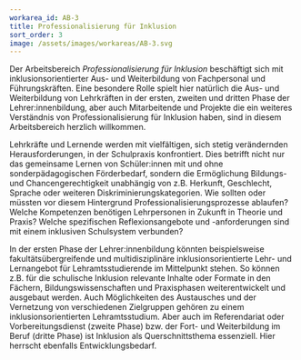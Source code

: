 ```yaml
---
workarea_id: AB-3
title: Professionalisierung für Inklusion
sort_order: 3
image: /assets/images/workareas/AB-3.svg
---
```

Der Arbeitsbereich *Professionalisierung für Inklusion* beschäftigt sich mit inklusionsorientierter Aus- und Weiterbildung von Fachpersonal und Führungskräften. Eine besondere Rolle spielt hier natürlich die Aus- und Weiterbildung von Lehrkräften in der ersten, zweiten und dritten Phase der Lehrer:innenbildung, aber auch Mitarbeitende und Projekte die ein weiteres Verständnis von Professionalisierung für Inklusion haben, sind in diesem Arbeitsbereich herzlich willkommen.

Lehrkräfte und Lernende werden mit vielfältigen, sich stetig verändernden Herausforderungen, in der Schulpraxis konfrontiert. Dies betrifft nicht nur das gemeinsame Lernen von Schüler:innen mit und ohne sonderpädagogischen Förderbedarf, sondern die Ermöglichung Bildungs- und Chancengerechtigkeit unabhängig von z.B. Herkunft, Geschlecht, Sprache oder weiteren Diskriminierungskategorien. Wie sollten oder müssten vor diesem Hintergrund Professionalisierungsprozesse ablaufen? Welche Kompetenzen benötigen Lehrpersonen in Zukunft in Theorie und Praxis? Welche spezifischen Reflexionsangebote und -anforderungen sind mit einem inklusiven Schulsystem verbunden?

In der ersten Phase der Lehrer:innenbildung könnten beispielsweise fakultätsübergreifende und multidisziplinäre inklusionsorientierte Lehr- und Lernangebot für Lehramtsstudierende im Mittelpunkt stehen. So können z.B. für die schulische Inklusion relevante Inhalte oder Formate in den Fächern, Bildungswissenschaften und Praxisphasen weiterentwickelt und ausgebaut werden. Auch Möglichkeiten des Austausches und der Vernetzung von verschiedenen Zielgruppen gehören zu einem inklusionsorientierten Lehramtsstudium. Aber auch im Referendariat oder Vorbereitungsdienst (zweite Phase) bzw. der Fort- und Weiterbildung im Beruf (dritte Phase) ist Inklusion als Querschnittsthema essenziell. Hier herrscht ebenfalls Entwicklungsbedarf.
